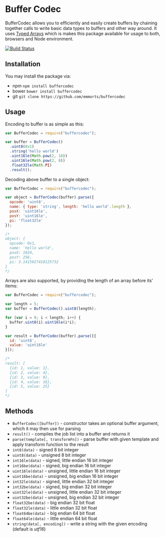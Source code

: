 Buffer Codec
===========

BufferCodec allows you to efficiently and easily create buffers by chaining together calls
to write basic data types to buffers and other way around. It uses 
[Typed Arrays](https://developer.mozilla.org/en/docs/Web/JavaScript/Typed_arrays) which
is makes this package available for usage to both, browsers and Node environment.

[![Build Status](https://travis-ci.org/emmorts/buffercodec.svg?branch=master)](https://travis-ci.org/emmorts/buffercodec)

Installation
------------
You may install the package via:

 - npm `npm install buffercodec`
 - bower `bower install buffercodec`
 - git `git clone https://github.com/emmorts/buffercodec`

Usage
-----
Encoding to buffer is as simple as this:

```javascript
var BufferCodec = require("buffercodec");

var buffer = BufferCodec()
  .uint8(0x1)
  .string('hello world')
  .uint16le(Math.pow(2, 10))
  .uint16le(Math.pow(2, 8))
  .float32le(Math.PI)
  .result();
```

Decoding above buffer to a single object:

```javascript
var BufferCodec = require("buffercodec");

var object = BufferCodec(buffer).parse({
  opcode: 'uint8',
  name: { type: 'string', length: 'hello world'.length },
  posX: 'uint16le',
  posY: 'uint16le',
  pi: 'float32le'
});

/*
object: {
  opcode: 0x1,
  name: 'hello world',
  posX: 1024,
  posY: 256,
  pi: 3.1415927410125732
}
*/
```

Arrays are also supported, by providing the length of an array before its' items:

```javascript
var BufferCodec = require("buffercodec");

var length = 5;
var buffer = BufferCodec().uint8(length);

for (var i = 0; i < length; i++) {
  buffer.uint8(i).uint16le(i*i);
}

var result = BufferCodec(buffer).parse([{
  id: 'uint8',
  value: 'uint16le'
}]);

/*
result: [
  {id: 1, value: 1},
  {id: 2, value: 4},
  {id: 3, value: 9},
  {id: 4, value: 16},
  {id: 5, value: 25}
]
*/
```

Methods
---------------

* `BufferCodec([buffer])` - constructor takes an optional buffer argument, which it may then use for parsing
* `result()` - compiles the job list into a buffer and returns it
* `parse(template[, transformFn])` - parse buffer with given template and apply transform function to the result
* `int8(data)` - signed 8 bit integer
* `uint8(data)` - unsigned 8 bit integer
* `int16le(data)` - signed, little endian 16 bit integer
* `int16be(data)` - signed, big endian 16 bit integer
* `uint16le(data)` - unsigned, little endian 16 bit integer
* `uint16be(data)` - unsigned, big endian 16 bit integer
* `int32le(data)` - signed, little endian 32 bit integer
* `int32be(data)` - signed, big endian 32 bit integer
* `uint32le(data)` - unsigned, little endian 32 bit integer
* `uint32be(data)` - unsigned, big endian 32 bit integer
* `float32be(data)` - big endian 32 bit float
* `float32le(data)` - little endian 32 bit float
* `float64be(data)` - big endian 64 bit float
* `float64le(data)` - little endian 64 bit float
* `string(data[, encoding])` - write a string with the given encoding (default is *utf16*)
